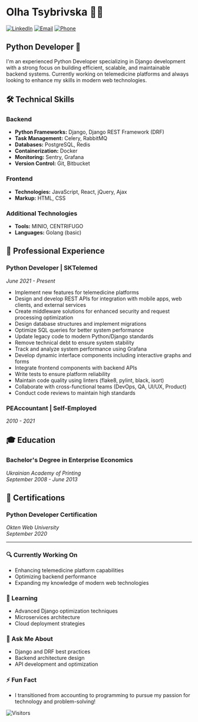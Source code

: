 # Olha Tsybrivska 👩‍💻

[![LinkedIn](https://img.shields.io/badge/LinkedIn-Connect-blue)](https://www.linkedin.com/in/olha-tsybrivska-928205209/)
[![Email](https://img.shields.io/badge/Email-Contact-red)](mailto:olyatsybrivska@gmail.com)
[![Phone](https://img.shields.io/badge/Phone-38%20068%20617%2044%2015-green)](tel:+380686174415)

## Python Developer 🐍

I'm an experienced Python Developer specializing in Django development with a strong focus on building efficient, scalable, and maintainable backend systems. Currently working on telemedicine platforms and always looking to enhance my skills in modern web technologies.

## 🛠️ Technical Skills

### Backend
- **Python Frameworks:** Django, Django REST Framework (DRF)
- **Task Management:** Celery, RabbitMQ
- **Databases:** PostgreSQL, Redis
- **Containerization:** Docker
- **Monitoring:** Sentry, Grafana
- **Version Control:** Git, Bitbucket

### Frontend
- **Technologies:** JavaScript, React, jQuery, Ajax
- **Markup:** HTML, CSS

### Additional Technologies
- **Tools:** MINIO, CENTRIFUGO
- **Languages:** Golang (basic)

## 💼 Professional Experience

### Python Developer | SKTelemed
*June 2021 - Present*

- Implement new features for telemedicine platforms
- Design and develop REST APIs for integration with mobile apps, web clients, and external services
- Create middleware solutions for enhanced security and request processing optimization
- Design database structures and implement migrations
- Optimize SQL queries for better system performance
- Update legacy code to modern Python/Django standards
- Remove technical debt to ensure system stability
- Track and analyze system performance using Grafana
- Develop dynamic interface components including interactive graphs and forms
- Integrate frontend components with backend APIs
- Write tests to ensure platform reliability
- Maintain code quality using linters (flake8, pylint, black, isort)
- Collaborate with cross-functional teams (DevOps, QA, UI/UX, Product)
- Conduct code reviews to maintain high standards

### PEAccountant | Self-Employed
*2010 - 2021*

## 🎓 Education

### Bachelor's Degree in Enterprise Economics
*Ukrainian Academy of Printing*  
*September 2008 - June 2013*

## 📜 Certifications

### Python Developer Certification
*Okten Web University*  
*September 2020*

---

### 🔍 Currently Working On
- Enhancing telemedicine platform capabilities
- Optimizing backend performance
- Expanding my knowledge of modern web technologies

### 🌱 Learning
- Advanced Django optimization techniques
- Microservices architecture
- Cloud deployment strategies

### 💬 Ask Me About
- Django and DRF best practices
- Backend architecture design
- API development and optimization

### ⚡ Fun Fact
- I transitioned from accounting to programming to pursue my passion for technology and problem-solving!

![Visitors](https://visitor-badge.glitch.me/badge?page_id=oltsy77.oltsy77)
